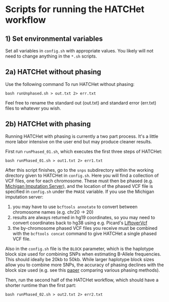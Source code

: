 # Scripts for running the HATCHet workflow

## 1) Set environmental variables

Set all variables in `config.sh` with appropriate values. You likely will not need to change anything in the `*.sh` scripts.


## 2a) HATCHet without phasing

Use the following command To run HATCHet without phasing:

```
bash runUnphased.sh > out.txt 2> err.txt
```

Feel free to rename the standard out (out.txt) and standard error (err.txt) files to whatever you wish.

## 2b) HATCHet with phasing

Running HATCHet with phasing is currently a two part process. It's a little more labor intensive on the user end but may produce cleaner results.

First run `runPhased_01.sh`, which executes the first three steps of HATCHet:
```
bash runPhased_01.sh > out1.txt 2> err1.txt
```

After this script finishes, go to the `snps` subdirectory within the working directory given to HATCHet in `config.sh`. Here you will find a collection of VCF files, one for each chromosome. These must then be phased (e.g. [Michigan Imputation Server](https://imputationserver.sph.umich.edu/index.html#!)), and the location of the phased VCF file is specified in `config.sh` under the `PHASE` variable. If you use the Michigan imputation server: 

1. you may have to use `bcftools annotate` to convert between chromosome names (e.g. chr20 -> 20)
2. results are always returned in hg19 coordinates, so you may need to convert coordinates back to hg38 using e.g. Picard's [LiftoverVcf](https://broadinstitute.github.io/picard/command-line-overview.html#LiftoverVcf)
3. the by-chromosome phased VCF files you receive must be combined with the `bcftools concat` command to give HATCHet a single phased VCF file.

Also in the `config.sh` file is the `BLOCK` parameter, which is the haplotype block size used for combining SNPs when estimating B-Allele frequencies. This should ideally be 20kb to 50kb. While larger haplotype block sizes allow you to combine more SNPs, the accuracy of phasing declines with the block size used (e.g. see this [paper](https://journals.plos.org/plosgenetics/article?id=10.1371/journal.pgen.1007308) comparing various phasing methods).

Then, run the second half of the HATCHet workflow, which should have a shorter runtime than the first part:

```
bash runPhased_02.sh > out2.txt 2> err2.txt
```
